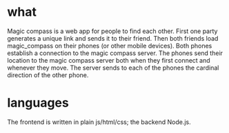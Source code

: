 # what
Magic compass is a web app for people to find each other.
First one party generates a unique link and sends it to their friend.
Then both friends load magic_compass on their phones (or other mobile devices).
Both phones establish a connection to the magic compass server.
The phones send their location to the magic compass server both when they first
connect and whenever they move.  The server sends to each of the phones the
cardinal direction of the other phone.

# languages
The frontend is written in plain js/html/css; the backend Node.js.

